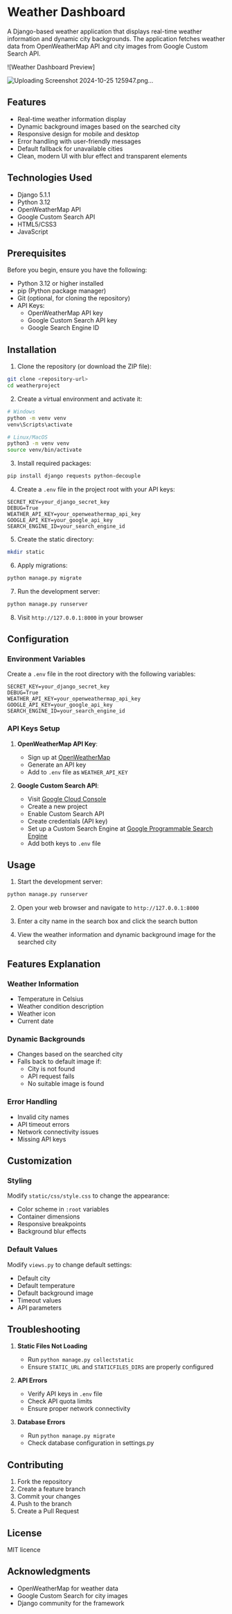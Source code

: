 # Weather Dashboard

A Django-based weather application that displays real-time weather information and dynamic city backgrounds. The application fetches weather data from OpenWeatherMap API and city images from Google Custom Search API.

![Weather Dashboard Preview]

![Uploading Screenshot 2024-10-25 125947.png…]()


## Features

- Real-time weather information display
- Dynamic background images based on the searched city
- Responsive design for mobile and desktop
- Error handling with user-friendly messages
- Default fallback for unavailable cities
- Clean, modern UI with blur effect and transparent elements

## Technologies Used

- Django 5.1.1
- Python 3.12
- OpenWeatherMap API
- Google Custom Search API
- HTML5/CSS3
- JavaScript

## Prerequisites

Before you begin, ensure you have the following:

- Python 3.12 or higher installed
- pip (Python package manager)
- Git (optional, for cloning the repository)
- API Keys:
  - OpenWeatherMap API key
  - Google Custom Search API key
  - Google Search Engine ID

## Installation

1. Clone the repository (or download the ZIP file):
```bash
git clone <repository-url>
cd weatherproject
```

2. Create a virtual environment and activate it:
```bash
# Windows
python -m venv venv
venv\Scripts\activate

# Linux/MacOS
python3 -m venv venv
source venv/bin/activate
```

3. Install required packages:
```bash
pip install django requests python-decouple
```

4. Create a `.env` file in the project root with your API keys:
```plaintext
SECRET_KEY=your_django_secret_key
DEBUG=True
WEATHER_API_KEY=your_openweathermap_api_key
GOOGLE_API_KEY=your_google_api_key
SEARCH_ENGINE_ID=your_search_engine_id
```

5. Create the static directory:
```bash
mkdir static
```

6. Apply migrations:
```bash
python manage.py migrate
```

7. Run the development server:
```bash
python manage.py runserver
```

8. Visit `http://127.0.0.1:8000` in your browser


## Configuration

### Environment Variables

Create a `.env` file in the root directory with the following variables:

```plaintext
SECRET_KEY=your_django_secret_key
DEBUG=True
WEATHER_API_KEY=your_openweathermap_api_key
GOOGLE_API_KEY=your_google_api_key
SEARCH_ENGINE_ID=your_search_engine_id
```

### API Keys Setup

1. **OpenWeatherMap API Key**:
   - Sign up at [OpenWeatherMap](https://openweathermap.org/api)
   - Generate an API key
   - Add to `.env` file as `WEATHER_API_KEY`

2. **Google Custom Search API**:
   - Visit [Google Cloud Console](https://console.cloud.google.com)
   - Create a new project
   - Enable Custom Search API
   - Create credentials (API key)
   - Set up a Custom Search Engine at [Google Programmable Search Engine](https://programmablesearchengine.google.com)
   - Add both keys to `.env` file

## Usage

1. Start the development server:
```bash
python manage.py runserver
```

2. Open your web browser and navigate to `http://127.0.0.1:8000`

3. Enter a city name in the search box and click the search button

4. View the weather information and dynamic background image for the searched city

## Features Explanation

### Weather Information
- Temperature in Celsius
- Weather condition description
- Weather icon
- Current date

### Dynamic Backgrounds
- Changes based on the searched city
- Falls back to default image if:
  - City is not found
  - API request fails
  - No suitable image is found

### Error Handling
- Invalid city names
- API timeout errors
- Network connectivity issues
- Missing API keys

## Customization

### Styling
Modify `static/css/style.css` to change the appearance:
- Color scheme in `:root` variables
- Container dimensions
- Responsive breakpoints
- Background blur effects

### Default Values
Modify `views.py` to change default settings:
- Default city
- Default temperature
- Default background image
- Timeout values
- API parameters

## Troubleshooting

1. **Static Files Not Loading**
   - Run `python manage.py collectstatic`
   - Ensure `STATIC_URL` and `STATICFILES_DIRS` are properly configured

2. **API Errors**
   - Verify API keys in `.env` file
   - Check API quota limits
   - Ensure proper network connectivity

3. **Database Errors**
   - Run `python manage.py migrate`
   - Check database configuration in settings.py

## Contributing

1. Fork the repository
2. Create a feature branch
3. Commit your changes
4. Push to the branch
5. Create a Pull Request

## License

MIT licence

## Acknowledgments

- OpenWeatherMap for weather data
- Google Custom Search for city images
- Django community for the framework
